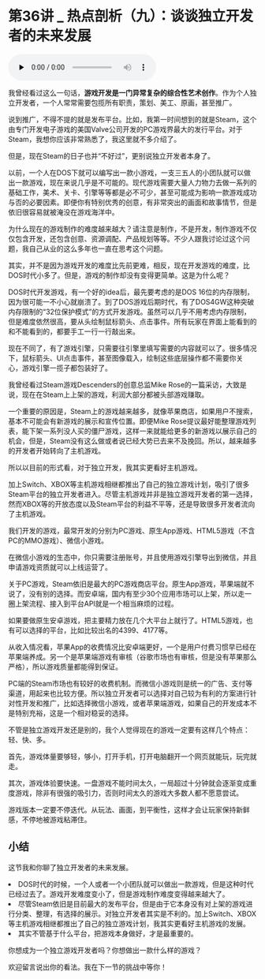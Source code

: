 # 第36讲 _ 热点剖析（九）：谈谈独立开发者的未来发展

<audio id="audio" title="第36讲 | 热点剖析（九）：谈谈独立开发者的未来发展" controls="" preload="none"><source id="mp3" src="https://static001.geekbang.org/resource/audio/56/57/56e1610d3636fb5dd7b629ca8eae9f57.mp3"></audio>

我曾经看过这么一句话，**游戏开发是一门异常复杂的综合性艺术创作**。作为个人独立开发者，一个人常常需要包揽所有职责，策划、美工、原画，甚至推广。

说到推广，不得不提的就是发布平台。比如，我第一时间想到的就是Steam，这个由专门开发电子游戏的美国Valve公司开发的PC游戏界最大的发行平台。对于Steam，我想你应该非常熟悉了，我这里就不多介绍了。

但是，现在Steam的日子也并“不好过”，更别说独立开发者本身了。

以前，一个人在DOS下就可以编写出一款小游戏，一支三五人的小团队就可以做出一款游戏，现在来说几乎是不可能的。现代游戏需要大量人力物力去做一系列的基础工作，美术、关卡、引擎等等都是必不可少，甚至可能成为影响一款游戏成功与否的必要因素。即便你有特别优秀的创意，有非常突出的画面和故事情节，但是依旧很容易就被淹没在游戏海洋中。

为什么现在的游戏制作的难度越来越大？请注意是制作，不是开发，制作游戏不仅仅包含开发，还包含创意、资源调配、产品规划等等。不少人跟我讨论过这个问题，我自己从业的这么多年也一直在思考这个问题。

其实，并不是因为游戏开发的难度比先前更难，相反，现在开发游戏的难度，比DOS时代小多了。但是，游戏的制作却没有变得更简单。这是为什么呢？

DOS时代开发游戏，有一个好的idea后，最先要考虑的是DOS 16位的内存限制，因为很可能一不小心就崩溃了。到了DOS游戏后期时代，有了DOS4GW这种突破内存限制的“32位保护模式”的方式开发游戏。虽然可以几乎不用考虑内存限制，但是难度依然很高，要从头绘制鼠标箭头、点击事件。所有玩家在界面上能看到的和不能看到的，都要手工一行一行敲出来。

现在不同了，有了游戏引擎，只需要往引擎里填写需要的内容就可以了。很多情况下，鼠标箭头、UI点击事件，甚至图像载入，绘制这些底层操作都不需要你关心，游戏引擎一揽子都包装好了。

我曾经看过Steam游戏Descenders的创意总监Mike Rose的一篇采访，大致是说，现在在Steam上上架的游戏，利润大部分都被头部游戏赚取。

一个重要的原因是，Steam上的游戏越来越多，就像苹果商店，如果用户不搜索，基本不可能会有新游戏的展示和宣传位置。即便Mike Rose提议最好能整理游戏列表，能下架一系列没人买的僵尸游戏，这样一来就能给更多的新游戏以展示自己的机会，但是，Steam没有这么做或者说已经大势已去来不及挽回。所以，越来越多的开发者开始转向了主机游戏。

所以以目前的形式看，对于独立开发，我其实更看好主机游戏。

加上Switch、XBOX等主机游戏相继都推出了自己的独立游戏计划，吸引了很多Steam平台的独立开发者进入。尽管主机游戏并非是独立游戏开发者的第一选择，然而XBOX等的开放态度以及Steam平台的利益不平等，还是导致很多开发者流向了主机游戏。

我们开发的游戏，最常开发的分别为PC游戏、原生App游戏、HTML5游戏（不含PC的MMO游戏）、微信小游戏。

在微信小游戏的生态中，你只需要注册账号，并且使用游戏引擎导出到微信，并且申请游戏资质就可以上线运营了。

关于PC游戏，Steam依旧是最大的PC游戏商店平台。原生App游戏，苹果端就不说了，没有别的选择。而安卓端，国内有至少30个应用市场可以上架，所以走一圈上架流程、接入到平台API就是一个相当麻烦的过程。

如果要做原生安卓游戏，把主要精力放在几个大平台上就行了。HTML5游戏，也有可以选择的平台，比如比较出名的4399、4177等。

从收入情况看，苹果App的收费情况比安卓端更好，一个是用户付费习惯早已经在苹果端养成。另一个是苹果端游戏有审核（谷歌市场也有审核，但是没有苹果那么严格），所以游戏质量都能得到保证。

PC端的Steam市场也有较好的收费机制。而微信小游戏则是统一的广告、支付等渠道，用起来也比较方便。所以独立开发者可以选择对自己较为有利的方案进行针对性开发和推广，比如选择微信小游戏，或者苹果端游戏，如果自己的开发成本不是特别充裕，这是一个相对稳妥的选择。

不管是独立游戏开发还是别的，我个人觉得现在的游戏一定要有这样几个特点：轻、快、多。

首先，游戏体量要够轻，够小，打开手机，打开电脑翻开一个网页就能玩，玩完就走。

其次，游戏体验要快速。一盘游戏不能时间太久，一局超过十分钟就会逐渐变成重度游戏，除非有很强的吸引力，否则时间太久的游戏大多数人都不愿意尝试。

游戏版本一定要不停迭代。从玩法、画面，到平衡性，这样才会让玩家保持新鲜感，不停地被游戏粘滞住。

## 小结

这节我和你聊了独立开发者的未来发展。

<li>
DOS时代的时候，一个人或者一个小团队就可以做出一款游戏，但是这种时代已经过去了。游戏开发难度变小了，但是游戏制作难度变得越来越大了。
</li>
<li>
尽管Steam依旧是目前最大的发布平台，但是由于它本身没有对上架的游戏进行分类、整理，有选择的展示。对独立开发者其实是不利的。加上Switch、XBOX等主机游戏相继都推出了自己的独立游戏计划，我其实更看好主机游戏的发展。
</li>
<li>
其实不管基于什么平台，把游戏本身做好，才是最重要的。
</li>

你想成为一个独立游戏开发者吗？你想做出一款什么样的游戏？

欢迎留言说出你的看法。我在下一节的挑战中等你！

